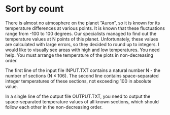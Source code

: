 # Sort by count

There is almost no atmosphere on the planet “Auron”, so it is known for its temperature differences at various points. It is known that these fluctuations range from -100 to 100 degrees. Our specialists managed to find out the temperature values ​​at N points of this planet. Unfortunately, these values ​​are calculated with large errors, so they decided to round up to integers. I would like to visually see areas with high and low temperatures. You need help. You must arrange the temperature of the plots in non-decreasing order.

The first line of the input file INPUT.TXT contains a natural number N - the number of sections (N ≤ 106). The second line contains space-separated integer temperatures of these sections, not exceeding 100 in absolute value.

In a single line of the output file OUTPUT.TXT, you need to output the space-separated temperature values ​​of all known sections, which should follow each other in the non-decreasing order.
